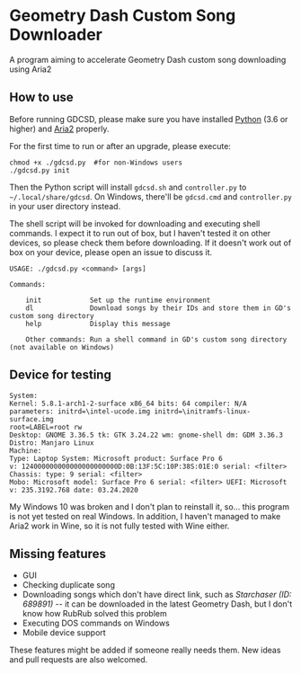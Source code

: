 # Geometry Dash Custom Song Downloader
A program aiming to accelerate Geometry Dash custom song downloading using Aria2

## How to use
Before running GDCSD, please make sure you have installed [Python](https://python.org) (3.6 or higher) and [Aria2](https://aria2.github.io) properly.

For the first time to run or after an upgrade, please execute:

    chmod +x ./gdcsd.py  #for non-Windows users
    ./gdcsd.py init

Then the Python script will install `gdcsd.sh` and `controller.py` to `~/.local/share/gdcsd`. On Windows, there'll be `gdcsd.cmd` and `controller.py` in your user directory instead.

The shell script will be invoked for downloading and executing shell commands. I expect it to run out of box, but I haven't tested it on other devices, so please check them before downloading. If it doesn't work out of box on your device, please open an issue to discuss it.

    USAGE: ./gdcsd.py <command> [args]
    
    Commands:

        init            Set up the runtime environment
        dl              Download songs by their IDs and store them in GD's custom song directory
        help            Display this message
        
        Other commands: Run a shell command in GD's custom song directory (not available on Windows)

## Device for testing
    System:
    Kernel: 5.8.1-arch1-2-surface x86_64 bits: 64 compiler: N/A 
    parameters: initrd=\intel-ucode.img initrd=\initramfs-linux-surface.img 
    root=LABEL=root rw 
    Desktop: GNOME 3.36.5 tk: GTK 3.24.22 wm: gnome-shell dm: GDM 3.36.3 
    Distro: Manjaro Linux 
    Machine:
    Type: Laptop System: Microsoft product: Surface Pro 6 
    v: 124000000000000000000000D:0B:13F:5C:10P:38S:01E:0 serial: <filter> 
    Chassis: type: 9 serial: <filter> 
    Mobo: Microsoft model: Surface Pro 6 serial: <filter> UEFI: Microsoft 
    v: 235.3192.768 date: 03.24.2020 

My Windows 10 was broken and I don't plan to reinstall it, so... this program is not yet tested on real Windows. In addition, I haven't managed to make Aria2 work in Wine, so it is not fully tested with Wine either. 

## Missing features
* GUI
* Checking duplicate song
* Downloading songs which don't have direct link, such as *Starchaser (ID: 689891)* -- it can be downloaded in the latest Geometry Dash, but I don't know how RubRub solved this problem
* Executing DOS commands on Windows
* Mobile device support
  
These features might be added if someone really needs them. New ideas and pull requests are also welcomed.